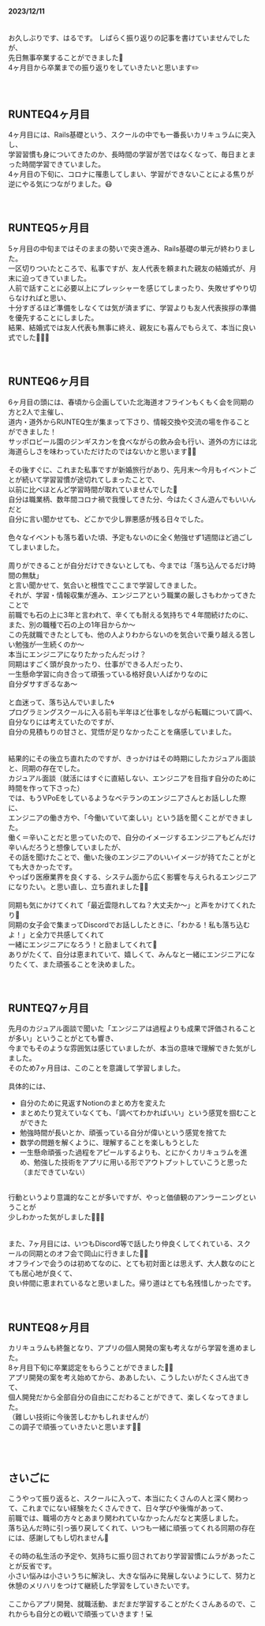 #### 2023/12/11

<br>
お久しぶりです、はるです。
しばらく振り返りの記事を書けていませんでしたが、<br>
先日無事卒業することができました🎉<br>
4ヶ月目から卒業までの振り返りをしていきたいと思います✏️<br>
<br>
<br>

## RUNTEQ4ヶ月目

4ヶ月目には、Rails基礎という、スクールの中でも一番長いカリキュラムに突入し、<br>
学習習慣も身についてきたのか、長時間の学習が苦ではなくなって、毎日まとまった時間学習できていました。<br>
4ヶ月目の下旬に、コロナに罹患してしまい、学習ができないことによる焦りが逆にやる気につながりました。😷<br>
<br>
<br>
## RUNTEQ5ヶ月目

5ヶ月目の中旬まではそのままの勢いで突き進み、Rails基礎の単元が終わりました。<br>
一区切りついたところで、私事ですが、友人代表を頼まれた親友の結婚式が、月末に迫ってきていました。<br>
人前で話すことに必要以上にプレッシャーを感じてしまったり、失敗せずやり切らなければと思い、<br>
十分すぎるほど準備をしなくては気が済まずに、学習よりも友人代表挨拶の準備を優先することにしました。<br>
結果、結婚式では友人代表も無事に終え、親友にも喜んでもらえて、本当に良い式でした💐💍😭<br>
<br>
<br>
## RUNTEQ6ヶ月目

6ヶ月目の頭には、春頃から企画していた北海道オフラインもくもく会を同期の方と2人で主催し、<br>
道内・道外からRUNTEQ生が集まって下さり、情報交換や交流の場を作ることができました！<br>
サッポロビール園のジンギスカンを食べながらの飲み会も行い、道外の方には北海道らしさを味わっていただけたのではないかと思います🐄🍺<br>
<br>
その後すぐに、これまた私事ですが新婚旅行があり、先月末〜今月もイベントごとが続いて学習習慣が途切れてしまったことで、<br>
以前に比べほとんど学習時間が取れていませんでした🫠<br>
自分は職業柄、数年間コロナ禍で我慢してきた分、今はたくさん遊んでもいいんだと<br>
自分に言い聞かせても、どこかで少し罪悪感が残る日々でした。<br>
<br>
色々なイベントも落ち着いた頃、予定もないのに全く勉強せず1週間ほど過ごしてしまいました。<br>
<br>
周りができることが自分だけできないとしても、今までは「落ち込んでるだけ時間の無駄」<br>
と言い聞かせて、気合いと根性でここまで学習してきました。<br>
それが、学習・情報収集が進み、エンジニアという職業の厳しさもわかってきたことで<br>
前職でも石の上に3年と言われて、辛くても耐える気持ちで４年間続けたのに、<br>
また、別の職種で石の上の1年目からか〜<br>
この先就職できたとしても、他の人よりわからないのを気合いで乗り越える苦しい勉強が一生続くのか〜<br>
本当にエンジニアになりたかったんだっけ？<br>
同期はすごく頭が良かったり、仕事ができる人だったり、<br>
一生懸命学習に向き合って頑張っている格好良い人ばかりなのに<br>
自分ダサすぎるなあ〜<br>
<br>
と血迷って、落ち込んでいました🌀<br>
プログラミングスクールに入る前も半年ほど仕事をしながら転職について調べ、自分なりには考えていたのですが、<br>
自分の見積もりの甘さと、覚悟が足りなかったことを痛感していました。<br>
<br>
<br>
結果的にその後立ち直れたのですが、きっかけはその時期にしたカジュアル面談と、同期の存在でした。
<br>
カジュアル面談（就活にはすぐに直結しない、エンジニアを目指す自分のために時間を作って下さった）<br>
では、もうVPoEをしているようなベテランのエンジニアさんとお話しした際に、<br>
エンジニアの働き方や、「今働いていて楽しい」という話を聞くことができました。<br>
働く＝辛いことだと思っていたので、自分のイメージするエンジニアもどんだけ辛いんだろうと想像していましたが、<br>
その話を聞けたことで、働いた後のエンジニアのいいイメージが持てたことがとても大きかったです。<br>
やっぱり医療業界を良くする、システム面から広く影響を与えられるエンジニアになりたい。と思い直し、立ち直れました✊🏻<br>
<br>
同期も気にかけてくれて「最近雲隠れしてね？大丈夫か〜」と声をかけてくれたり🥺<br>
同期の女子会で集まってDiscordでお話ししたときに、「わかる！私も落ち込むよ！」と全力で共感してくれて<br>
一緒にエンジニアになろう！と励ましてくれて🥲<br>
ありがたくて、自分は恵まれていて、嬉しくて、みんなと一緒にエンジニアになりたくて、また頑張ることを決めました。<br>
<br>
<br>
## RUNTEQ7ヶ月目

先月のカジュアル面談で聞いた「エンジニアは過程よりも成果で評価されることが多い」ということがとても響き、<br>
今までもそのような雰囲気は感じていましたが、本当の意味で理解できた気がしました。<br>
そのため7ヶ月目は、このことを意識して学習しました。<br>
<br>
具体的には、
- 自分のために見返すNotionのまとめ方を変えた
- まとめたり覚えていなくても、「調べてわかればいい」という感覚を掴むことができた
- 勉強時間が長いとか、頑張っている自分が偉いという感覚を捨てた
- 数学の問題を解くように、理解することを楽しもうとした
- 一生懸命頑張った過程をアピールするよりも、とにかくカリキュラムを進め、勉強した技術をアプリに用いる形でアウトプットしていこうと思った（まだできていない）

<br>
行動というより意識的なことが多いですが、やっと価値観のアンラーニングということが<br>
少しわかった気がしました🐥🙌🏻<br>
<br>
<br>
また、7ヶ月目には、いつもDiscord等で話したり仲良くしてくれている、スクールの同期とのオフ会で岡山に行きました🍑🏯<br>
オフラインで会うのは初めてなのに、とても初対面とは思えず、大人数なのにとても居心地が良くて、<br>
良い仲間に恵まれているなと思いました。帰り道はとても名残惜しかったです。<br>
<br>
<br>

## RUNTEQ8ヶ月目

カリキュラムも終盤となり、アプリの個人開発の案も考えながら学習を進めました。<br>
8ヶ月目下旬に卒業認定をもらうことができました🥳🎉<br>
アプリ開発の案を考え始めてから、ああしたい、こうしたいがたくさん出てきて、<br>
個人開発だから全部自分の自由にこだわることができて、楽しくなってきました。<br>
（難しい技術に今後苦しむかもしれませんが）<br>
この調子で頑張っていきたいと思います✊🏻<br>

<br>
<br>

## さいごに

こうやって振り返ると、スクールに入って、本当にたくさんの人と深く関わって、これまでにない経験をたくさんできて、日々学びや後悔があって、<br>
前職では、職場の方々とあまり関われていなかったんだなと実感しました。<br>
落ち込んだ時に引っ張り戻してくれて、いつも一緒に頑張ってくれる同期の存在には、感謝してもし切れません🙇<br>
<br>
その時の私生活の予定や、気持ちに振り回されており学習習慣にムラがあったことが反省です。<br>
小さい悩みは小さいうちに解決し、大きな悩みに発展しないようにして、努力と休憩のメリハリをつけて継続した学習をしていきたいです。<br>
<br>
ここからアプリ開発、就職活動、まだまだ学習することがたくさんあるので、これからも自分との戦いで頑張っていきます！💻<br>